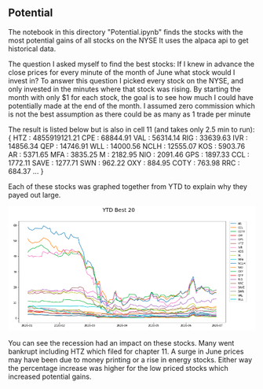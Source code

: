 ## Potential

The notebook in this directory "Potential.ipynb" finds the stocks with the most potential gains of all stocks on the NYSE
It uses the alpaca api to get historical data.

The question I asked myself to find the best stocks:
  If I knew in advance the close prices for every minute of the month of June what stock would I invest in?
To answer this question I picked every stock on the NYSE, and only invested in the minutes where that stock was rising. 
By starting the month with only $1 for each stock, the goal is to see how much I could have potentially made at the end of the month.
I assumed zero commission which is not the best assumption as there could be as many as 1 trade per minute

The result is listed below but is also in cell 11 (and takes only 2.5 min to run):
{
   HTZ  : 4855919121.21
   CPE  : 68844.91
   VAL  : 56314.14
   RIG  : 33639.63
   IVR  : 14856.34
   QEP  : 14746.91
   WLL  : 14000.56
   NCLH : 12555.07
   KOS  : 5903.76
   AR   : 5371.65
   MFA  : 3835.25
   M    : 2182.95
   NIO  : 2091.46
   GPS  : 1897.33
   CCL  : 1772.11
   SAVE : 1277.71
   SWN  : 962.22
   OXY  : 884.95
   COTY : 763.98
   RRC  : 684.37
    ...
}

Each of these stocks was graphed together from YTD to explain why they payed out large.

![](https://github.com/DevonTomatoSandwich/Trading/blob/main/Potential/img/potential1.png)

You can see the recession had an impact on these stocks. Many went bankrupt including HTZ which filed for chapter 11. 
A surge in June prices may have been due to money printing or a rise in energy stocks. 
Either way the percentage increase was higher for the low priced stocks which increased potential gains.
